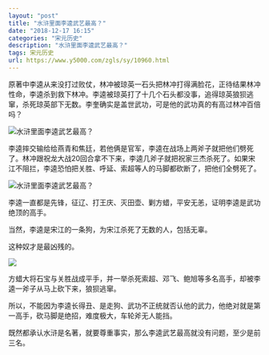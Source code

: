 ```yaml
---
layout: "post"
title: "水浒里面李逵武艺最高？"
date: "2018-12-17 16:15"
categories: "宋元历史"
description: "水浒里面李逵武艺最高？"
tags: 宋元历史
url: https://www.y5000.com/zgls/sy/10960.html
---
```






原著中李逵从来没打过败仗，林冲被琼英一石头把林冲打得满脸花，正待结果林冲性命，李逵杀到救下林冲。李逵被琼英打了十几个石头都没事，追得琼英狼狈逃窜，杀死琼英部下无数。李奎确实是盖世武功，可是他的武功真的有高过林冲百倍吗？

![水浒里面李逵武艺最高？](/uploads/allimg/170116/6-1F1161G32G21.JPG)

李逵摔交输给给燕青和焦廷，若他俩是官军，李逵在战场上两斧子就把他们劈死了。林冲跟祝龙大战20回合拿不下来，李逵几斧子就把祝家三杰杀死了。如果宋江不阻拦，李逵恐怕把关胜、呼延、索超等人的马脚都砍断了，把他们全劈死了。

![水浒里面李逵武艺最高？](/uploads/allimg/170116/6-1F1161G416207.JPG)

李逵一直都是先锋，征辽、打王庆、灭田壶、剿方蜡，平安无恙，证明李逵是武功绝顶的高手。

当然，李逵是宋江的一条狗，为宋江杀死了无数的人，包括无辜。

这种奴才是最凶残的。

![](https://img.y5000.com/uploads/allimg/170116/1GF93059-0.jpg)

方蜡大将石宝与关胜战成平手，并一举杀死索超、邓飞、鲍旭等多名高手，却被李逵一斧子从马上砍下来，狼狈逃窜。

所以，不能因为李逵长得丑、是走狗、武功不正统就否认他的武力，他绝对就是第一高手，砍马脚是绝招，难度极大，车轮斧无人能挡。

既然都承认水浒是名著，就要尊重事实，那么李逵武艺最高就没有问题，至少是前三名。
